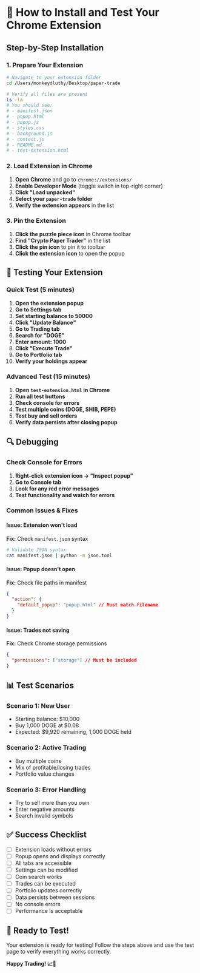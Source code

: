 # 🚀 How to Install and Test Your Chrome Extension

## Step-by-Step Installation

### 1. Prepare Your Extension

```bash
# Navigate to your extension folder
cd /Users/monkeydluthy/Desktop/paper-trade

# Verify all files are present
ls -la
# You should see:
# - manifest.json
# - popup.html
# - popup.js
# - styles.css
# - background.js
# - content.js
# - README.md
# - test-extension.html
```

### 2. Load Extension in Chrome

1. **Open Chrome** and go to `chrome://extensions/`
2. **Enable Developer Mode** (toggle switch in top-right corner)
3. **Click "Load unpacked"**
4. **Select your `paper-trade` folder**
5. **Verify the extension appears** in the list

### 3. Pin the Extension

1. **Click the puzzle piece icon** in Chrome toolbar
2. **Find "Crypto Paper Trader"** in the list
3. **Click the pin icon** to pin it to toolbar
4. **Click the extension icon** to open the popup

## 🧪 Testing Your Extension

### Quick Test (5 minutes)

1. **Open the extension popup**
2. **Go to Settings tab**
3. **Set starting balance to 50000**
4. **Click "Update Balance"**
5. **Go to Trading tab**
6. **Search for "DOGE"**
7. **Enter amount: 1000**
8. **Click "Execute Trade"**
9. **Go to Portfolio tab**
10. **Verify your holdings appear**

### Advanced Test (15 minutes)

1. **Open `test-extension.html` in Chrome**
2. **Run all test buttons**
3. **Check console for errors**
4. **Test multiple coins (DOGE, SHIB, PEPE)**
5. **Test buy and sell orders**
6. **Verify data persists after closing popup**

## 🔍 Debugging

### Check Console for Errors

1. **Right-click extension icon → "Inspect popup"**
2. **Go to Console tab**
3. **Look for any red error messages**
4. **Test functionality and watch for errors**

### Common Issues & Fixes

#### Issue: Extension won't load

**Fix:** Check `manifest.json` syntax

```bash
# Validate JSON syntax
cat manifest.json | python -m json.tool
```

#### Issue: Popup doesn't open

**Fix:** Check file paths in manifest

```json
{
  "action": {
    "default_popup": "popup.html" // Must match filename
  }
}
```

#### Issue: Trades not saving

**Fix:** Check Chrome storage permissions

```json
{
  "permissions": ["storage"] // Must be included
}
```

## 📊 Test Scenarios

### Scenario 1: New User

- Starting balance: $10,000
- Buy 1,000 DOGE at $0.08
- Expected: $9,920 remaining, 1,000 DOGE held

### Scenario 2: Active Trading

- Buy multiple coins
- Mix of profitable/losing trades
- Portfolio value changes

### Scenario 3: Error Handling

- Try to sell more than you own
- Enter negative amounts
- Search invalid symbols

## ✅ Success Checklist

- [ ] Extension loads without errors
- [ ] Popup opens and displays correctly
- [ ] All tabs are accessible
- [ ] Settings can be modified
- [ ] Coin search works
- [ ] Trades can be executed
- [ ] Portfolio updates correctly
- [ ] Data persists between sessions
- [ ] No console errors
- [ ] Performance is acceptable

## 🚀 Ready to Test!

Your extension is ready for testing! Follow the steps above and use the test page to verify everything works correctly.

**Happy Trading! 📈🚀**
